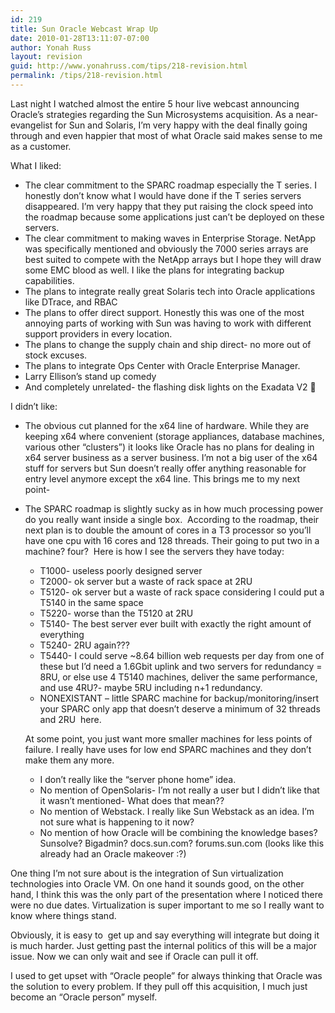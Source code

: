 ```yaml
---
id: 219
title: Sun Oracle Webcast Wrap Up
date: 2010-01-28T13:11:07-07:00
author: Yonah Russ
layout: revision
guid: http://www.yonahruss.com/tips/218-revision.html
permalink: /tips/218-revision.html
---
```

Last night I watched almost the entire 5 hour live webcast announcing Oracle&#8217;s strategies regarding the Sun Microsystems acquisition. As a near-evangelist for Sun and Solaris, I&#8217;m very happy with the deal finally going through and even happier that most of what Oracle said makes sense to me as a customer.

What I liked:

  * The clear commitment to the SPARC roadmap especially the T series. I honestly don&#8217;t know what I would have done if the T series servers disappeared. I&#8217;m very happy that they put raising the clock speed into the roadmap because some applications just can&#8217;t be deployed on these servers.
  * The clear commitment to making waves in Enterprise Storage. NetApp was specifically mentioned and obviously the 7000 series arrays are best suited to compete with the NetApp arrays but I hope they will draw some EMC blood as well. I like the plans for integrating backup capabilities.
  * The plans to integrate really great Solaris tech into Oracle applications like DTrace, and RBAC
  * The plans to offer direct support. Honestly this was one of the most annoying parts of working with Sun was having to work with different support providers in every location.
  * The plans to change the supply chain and ship direct- no more out of stock excuses.
  * The plans to integrate Ops Center with Oracle Enterprise Manager.
  * Larry Ellison&#8217;s stand up comedy
  * And completely unrelated- the flashing disk lights on the Exadata V2 🙂

I didn&#8217;t like:

  * The obvious cut planned for the x64 line of hardware. While they are keeping x64 where convenient (storage appliances, database machines, various other &#8220;clusters&#8221;) it looks like Oracle has no plans for dealing in x64 server business as a server business. I&#8217;m not a big user of the x64 stuff for servers but Sun doesn&#8217;t really offer anything reasonable for entry level anymore except the x64 line. This brings me to my next point-
  * The SPARC roadmap is slightly sucky as in how much processing power do you really want inside a single box.  According to the roadmap, their next plan is to double the amount of cores in a T3 processor so you&#8217;ll have one cpu with 16 cores and 128 threads. Their going to put two in a machine? four?  Here is how I see the servers they have today: 
      * T1000- useless poorly designed server
      * T2000- ok server but a waste of rack space at 2RU
      * T5120- ok server but a waste of rack space considering I could put a T5140 in the same space
      * T5220- worse than the T5120 at 2RU
      * T5140- The best server ever built with exactly the right amount of everything
      * T5240- 2RU again???
      * T5440- I could serve ~8.64 billion web requests per day from one of these but I&#8217;d need a 1.6Gbit uplink and two servers for redundancy = 8RU, or else use 4 T5140 machines, deliver the same performance, and use 4RU?- maybe 5RU including n+1 redundancy.
      * NONEXISTANT &#8211; little SPARC machine for backup/monitoring/insert your SPARC only app that doesn&#8217;t deserve a minimum of 32 threads and 2RU  here.
    
    At some point, you just want more smaller machines for less points of failure. I really have uses for low end SPARC machines and they don&#8217;t make them any more.</li> 
    
      * I don&#8217;t really like the &#8220;server phone home&#8221; idea.
      * No mention of OpenSolaris- I&#8217;m not really a user but I didn&#8217;t like that it wasn&#8217;t mentioned- What does that mean??
      * No mention of Webstack. I really like Sun Webstack as an idea. I&#8217;m not sure what is happening to it now?
      * No mention of how Oracle will be combining the knowledge bases? Sunsolve? Bigadmin? docs.sun.com? forums.sun.com (looks like this already had an Oracle makeover :?)</ul> 
    
    One thing I&#8217;m not sure about is the integration of Sun virtualization technologies into Oracle VM. On one hand it sounds good, on the other hand, I think this was the only part of the presentation where I noticed there were no due dates. Virtualization is super important to me so I really want to know where things stand.
    
    Obviously, it is easy to  get up and say everything will integrate but doing it is much harder. Just getting past the internal politics of this will be a major issue. Now we can only wait and see if Oracle can pull it off.
    
    I used to get upset with &#8220;Oracle people&#8221; for always thinking that Oracle was the solution to every problem. If they pull off this acquisition, I much just become an &#8220;Oracle person&#8221; myself.